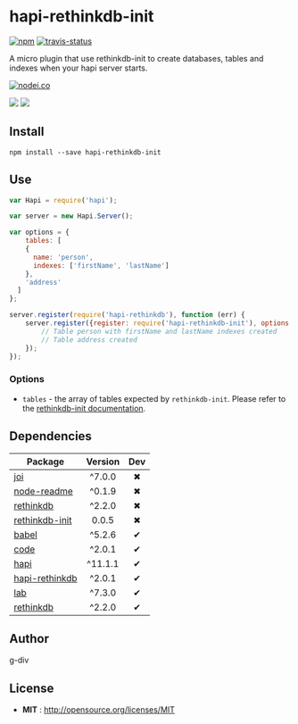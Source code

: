 # hapi-rethinkdb-init

[![npm](https://img.shields.io/npm/v/hapi-rethinkdb-init.svg)](http://npmjs.org/package/g-div/hapi-rethinkdb-init) [![travis-status](https://img.shields.io/travis/g-div/hapi-rethinkdb-init.svg)](https://travis-ci.org/g-div/hapi-rethinkdb-init)

A micro plugin that use rethinkdb-init to create databases, tables and indexes when your hapi server starts.

[![nodei.co](https://nodei.co/npm/hapi-rethinkdb-init.png?downloads=true&downloadRank=true&stars=true)](http://npmjs.org/package/g-div/hapi-rethinkdb-init)

[![](https://david-dm.org/g-div/hapi-rethinkdb-init/status.svg)](https://david-dm.org/g-div/hapi-rethinkdb-init)
[![](https://david-dm.org/g-div/hapi-rethinkdb-init/dev-status.svg)](https://david-dm.org/g-div/hapi-rethinkdb-init)

## Install

`npm install --save hapi-rethinkdb-init`

## Use

```javascript
var Hapi = require('hapi');

var server = new Hapi.Server();

var options = {
	tables: [
    {
      name: 'person',
      indexes: ['firstName', 'lastName']
    },
    'address'
  ]
};

server.register(require('hapi-rethinkdb'), function (err) {
	server.register({register: require('hapi-rethinkdb-init'), options: options}, function (err) {
		// Table person with firstName and lastName indexes created
		// Table address created
	});
});
```

### Options

- `tables` - the array of tables expected by `rethinkdb-init`. Please refer to the [rethinkdb-init documentation](https://github.com/thejsj/rethinkdb-init/blob/master/README.md).

## Dependencies

Package | Version | Dev
--- |:---:|:---:
[joi](https://www.npmjs.com/package/joi) | ^7.0.0 | ✖
[node-readme](https://www.npmjs.com/package/node-readme) | ^0.1.9 | ✖
[rethinkdb](https://www.npmjs.com/package/rethinkdb) | ^2.2.0 | ✖
[rethinkdb-init](https://www.npmjs.com/package/rethinkdb-init) | 0.0.5 | ✖
[babel](https://www.npmjs.com/package/babel) | ^5.2.6 | ✔
[code](https://www.npmjs.com/package/code) | ^2.0.1 | ✔
[hapi](https://www.npmjs.com/package/hapi) | ^11.1.1 | ✔
[hapi-rethinkdb](https://www.npmjs.com/package/hapi-rethinkdb) | ^2.0.1 | ✔
[lab](https://www.npmjs.com/package/lab) | ^7.3.0 | ✔
[rethinkdb](https://www.npmjs.com/package/rethinkdb) | ^2.2.0 | ✔


## Author

g-div

## License

 - **MIT** : http://opensource.org/licenses/MIT
